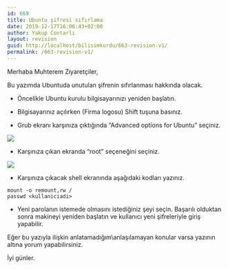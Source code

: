 ```yaml
---
id: 669
title: Ubuntu şifresi sıfırlama
date: 2019-12-17T16:06:43+02:00
author: Yakup Contarlı
layout: revision
guid: http://localhost/bilisimkurdu/663-revision-v1/
permalink: /663-revision-v1/
---
```

Merhaba Muhterem Ziyaretçiler,

Bu yazımda Ubuntuda unutulan şifrenin sıfırlanması hakkında olacak.

<!--more-->

  * Öncelikle Ubuntu kurulu bilgisayarınızı yeniden başlatın.

  * Bilgisayarınız açılırken (Firma logosu) Shift tuşuna basınız.

  * Grub ekranı karşınıza çıktığında &#8220;Advanced options for Ubuntu&#8221; seçiniz.<figure class="wp-block-image size-large">

![](http://wpcdn.cazda.com/wp-content/uploads/2016/10/Grub2.02_DualBoot-820x440.jpg) </figure> 

  * Karşınıza çıkan ekranda &#8220;root&#8221; seçeneğini seçiniz.<figure class="wp-block-image size-large">

![](https://clouding.io/kb/wp-content/uploads/2018/11/ubuntu_recoverymode_1.png) </figure> 

  * Karşınıza çıkacak shell ekranında aşağıdaki kodları yazınız.

<pre class="wp-block-code"><code>mount -o remount,rw /
passwd &lt;kullaniciadi></code></pre>

  * Yeni parolanın istemede olmasını istediğiniz şeyi seçin. Başarılı olduktan sonra makineyi yeniden başlatın ve kullanıcı yeni şifreleriyle giriş yapabilir.

Eğer bu yazıyla ilişkin anlatamadığım\anlaşılamayan konular varsa yazının altına yorum yapabilirsiniz.

İyi günler.